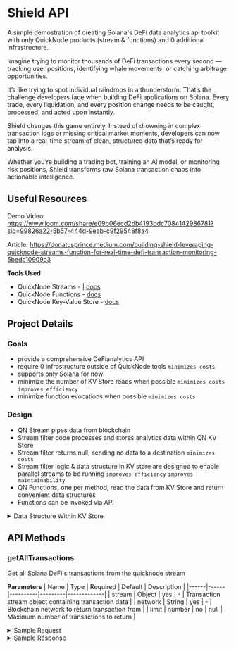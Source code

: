 # Shield API

A simple demostration of creating Solana's DeFi data analytics api toolkit with only QuickNode products (stream & functions) and 0 additional infrastructure.

Imagine trying to monitor thousands of DeFi transactions every second — tracking user positions, identifying whale movements, or catching arbitrage opportunities.

It’s like trying to spot individual raindrops in a thunderstorm. That’s the challenge developers face when building DeFi applications on Solana. Every trade, every liquidation, and every position change needs to be caught, processed, and acted upon instantly.

Shield changes this game entirely. Instead of drowning in complex transaction logs or missing critical market moments, developers can now tap into a real-time stream of clean, structured data that’s ready for analysis.

Whether you’re building a trading bot, training an AI model, or monitoring risk positions, Shield transforms raw Solana transaction chaos into actionable intelligence.

## Useful Resources
Demo Video: https://www.loom.com/share/e09b06ecd2db4193bdc7084142986781?sid=99826a22-5b57-444d-9eab-c9f29548f8a4

Article: https://donatusprince.medium.com/building-shield-leveraging-quicknode-streams-function-for-real-time-defi-transaction-monitoring-5bedc10909c3

**Tools Used**

- QuickNode Streams - | [docs](https://www.quicknode.com/docs/streams/getting-started?utm_source=qn-github&utm_campaign=metrics-api)
- QuickNode Functions -  [docs](https://www.quicknode.com/docs/functions/getting-started?utm_source=qn-github&utm_campaign=metrics-api)
- QuickNode Key-Value Store - [docs](https://www.quicknode.com/docs/key-value-store/getting-started?utm_source=qn-github&utm_campaign=metrics-api)

## Project Details

### Goals

- provide a comprehensive DeFianalytics API
- require 0 infrastructure outside of QuickNode tools `minimizes costs`
- supports only Solana for now
- minimize the number of KV Store reads when possible `minimizes costs` `improves efficiency`
- minimize function evocations when possible `minimizes costs`

### Design

- QN Stream pipes data from blockchain
- Stream filter code processes and stores analytics data within QN KV Store
- Stream filter returns null, sending no data to a destination `minimizes costs`
- Stream filter logic & data structure in KV store are designed to enable parallel streams to be running `improves efficiency` `improves maintainability`
- QN Functions, one per method, read the data from KV Store and return convenient data structures
- Functions can be invoked via API

<details>
  <summary>Data Structure Within KV Store</summary>
</details>

## API Methods

### getAllTransactions

Get all Solana DeFi's transactions from the quicknode stream

**Parameters**
| Name | Type | Required | Default | Description |
|------|------|----------|---------|-------------|
| stream | Object | yes | - | Transaction stream object containing transaction data |
| network | String | yes | - |  Blockchain network to return transaction from |
| limit | number | no | null | Maximum number of transactions to return |

<details>
<summary>Sample Request</summary>

```bash
curl -X POST "https://api.quicknode.com/functions/rest/v1/functions/ea3c5ff3-81b0-4535-9397-b1cafff84751/call" \
  -H "accept: application/json" \
  -H "Content-Type: application/json" \
  -H "x-api-key: YOUR_API_KEY" \
  -d '{
    "network": "solana-mainnet",
    "user_data": {
      "limit": 100
    }
  }'
```

</details>

<details>
<summary>Sample Response</summary>

```json
{
    "accountChanges": [
      {
        "address": "TokenkegQfeZyiNwAJbNbGKPFXCWuBvf9Ss623VQ5DA",
        "balanceChange": 0
      },
      {
        "address": "7e4saqFjTrVNFgxh4u6EQJHYQzKeV3Wp9T2JDnXzRNYm",
        "balanceChange": 0
      },
      {
        "address": "5Q544fKrFoe6tsEbD7S8EmxGTJYAKtTVhAW5Q5pge4j1",
        "balanceChange": 0
      },
      {
        "address": "AQjfCJru4sghQBCicErMds15m4dmkg3jVC4tk7c5qxkA",
        "balanceChange": 0
      },
      {
        "address": "6CEKRLzqjJaEHvirtGyfrRDqYHYWeJ933VxwrcVi1pbG",
        "balanceChange": 0
      },
      {
        "address": "7KyxcCFZqDnxcaBCYNVQf7gbkW34Gpb4H9YiPn4iKf4J",
        "balanceChange": -1306928053
      },
      {
        "address": "j4N8pcorhRX8KwP6zyjgnBmzMyUwFjyifrmX3n3Umpg",
        "balanceChange": 0
      },
      {
        "address": "srmqPvymJeFKQ4zGQed1GFppgkRHL9kaELCbyksJtPX",
        "balanceChange": 0
      },
      {
        "address": "Ebc56sgSD7rh27rHYZAMgdGojT2JWtTK3ng2Rt6Qhxdv",
        "balanceChange": 0
      },
      {
        "address": "6JQAZ6ZZpWdLC7pJRAgx2dN26vE4JjryvhwBf34FifsY",
        "balanceChange": 0
      },
      {
        "address": "4GXFb44GLqZx5yntYE19dq4vWsQCssKr8UPwe19WyQsE",
        "balanceChange": 0
      },
      {
        "address": "J16RMUWyeg6xtWuKFb8iEPsxVXHC4f1WiCQLtucpKqse",
        "balanceChange": 0
      },
      {
        "address": "B1h74rQHhFRyanohfgtmADGJ571EApHGh8PjdArHC23C",
        "balanceChange": 0
      },
      {
        "address": "28iTwrXTmLXGGXhFT2S2moA3CBHhG1GiLDEWgYuVDKfb",
        "balanceChange": 0
      },
      {
        "address": "DRpaYeN2U9LF9DeCt4joZfJwKNt7epptwekCC2QLEUCd",
        "balanceChange": 0
      },
      {
        "address": "2u1SZw4sLSSiFQcy4AQH9a1rdJ6HP133ZE96cfQ3FWBE",
        "balanceChange": -2039280
      },
      {
        "address": "BvDsmrzaDdtqJtr2pe4BADU2eViqJYz7G7QPNzitu75d",
        "balanceChange": 0
      },
      {
        "address": "HdJ25fEauUh4GFjoxdVjQwMKdfRRrP9nyb1f6xj3qigD",
        "balanceChange": 1300964073
      }
    ],
    "blockSlot": 308943544,
    "instruction": {
      "data": "6SAF3BYcF4JQmG1GbDbMLt7",
      "index": 4
    },
    "lastUpdated": "2024-12-22T07:00:33.997Z",
    "logs": [
      "Program log: Instruction: InitializeAccount",
      "Program log: Instruction: Transfer",
      "Program log: Instruction: Transfer",
      "Program log: Instruction: CloseAccount",
      "Program log: Instruction: CloseAccount"
    ],
    "processedAt": "2024-12-22T07:00:33.997Z",
    "program": "675kPX9MHTjS2zt1qfr1NYHuzeLXfQM9H24wFSUt1Mp8",
    "protocol": "RAYDIUM",
    "subType": "OPEN_BOOK",
    "success": false,
    "timestamp": 1734810724,
    "tokenTransfers": [
      {
        "amount": 326.122211348,
        "decimals": 9,
        "mint": "So11111111111111111111111111111111111111112",
        "owner": "5Q544fKrFoe6tsEbD7S8EmxGTJYAKtTVhAW5Q5pge4j1",
        "rawAmount": "326122211348"
      },
      {
        "amount": 69596155.55726,
        "decimals": 6,
        "mint": "97chgb7EwbGoMtDT2aWZ9MVsujGvxbgaGKZFMbg6pump",
        "owner": "5Q544fKrFoe6tsEbD7S8EmxGTJYAKtTVhAW5Q5pge4j1",
        "rawAmount": "69596155557260"
      },
      {
        "amount": 0,
        "decimals": 9,
        "mint": "So11111111111111111111111111111111111111112",
        "owner": "DRpaYeN2U9LF9DeCt4joZfJwKNt7epptwekCC2QLEUCd",
        "rawAmount": "0"
      },
      {
        "amount": 0,
        "decimals": 6,
        "mint": "97chgb7EwbGoMtDT2aWZ9MVsujGvxbgaGKZFMbg6pump",
        "owner": "DRpaYeN2U9LF9DeCt4joZfJwKNt7epptwekCC2QLEUCd",
        "rawAmount": "0"
      }
    ],
    "transactionId": "2VoHoxTax2HcTfgWruFkDxGHKV5cGyKoGmHXr3XHP4WaGxLRjMJfiv64e2nakUStDxac6sKmFeEr5nx7ha2KVQwi",
    "type": "InitializeAccount",
    "userBalanceChange": 0,
    "userWallet": "5Q544fKrFoe6tsEbD7S8EmxGTJYAKtTVhAW5Q5pge4j1"
  },
```

</details>

<br>
<br>
